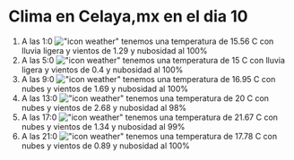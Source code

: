 # Clima en Celaya,mx en el dia 10

1. A las 1:0 !["icon weather"](http://openweathermap.org/img/w/10n.png) tenemos una temperatura de 15.56 C con lluvia ligera y  vientos de 1.29 y nubosidad al 100%
1. A las 5:0 !["icon weather"](http://openweathermap.org/img/w/10n.png) tenemos una temperatura de 15 C con lluvia ligera y  vientos de 0.4 y nubosidad al 100%
1. A las 9:0 !["icon weather"](http://openweathermap.org/img/w/04d.png) tenemos una temperatura de 16.95 C con nubes y  vientos de 1.69 y nubosidad al 100%
1. A las 13:0 !["icon weather"](http://openweathermap.org/img/w/04d.png) tenemos una temperatura de 20 C con nubes y  vientos de 2.68 y nubosidad al 98%
1. A las 17:0 !["icon weather"](http://openweathermap.org/img/w/04d.png) tenemos una temperatura de 21.67 C con nubes y  vientos de 1.34 y nubosidad al 99%
1. A las 21:0 !["icon weather"](http://openweathermap.org/img/w/04n.png) tenemos una temperatura de 17.78 C con nubes y  vientos de 0.89 y nubosidad al 100%

